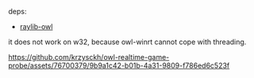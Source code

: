 deps:
  * [raylib-owl](https://github.com/krzysckh/raylib-owl/)

it does not work on w32, because owl-winrt cannot cope with threading.

https://github.com/krzysckh/owl-realtime-game-probe/assets/76700379/9b9a1c42-b01b-4a31-9809-f786ed6c523f
